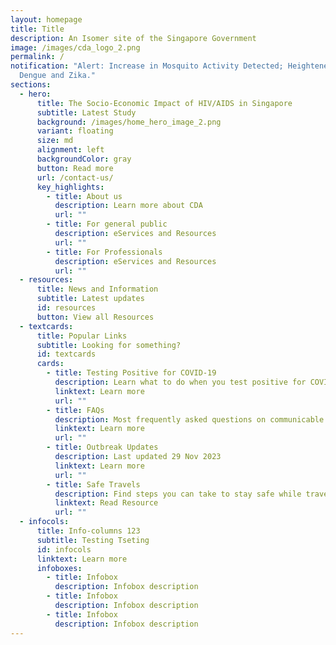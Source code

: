 ```yaml
---
layout: homepage
title: Title
description: An Isomer site of the Singapore Government
image: /images/cda_logo_2.png
permalink: /
notification: "Alert: Increase in Mosquito Activity Detected; Heightened Risk of
  Dengue and Zika."
sections:
  - hero:
      title: The Socio-Economic Impact of HIV/AIDS in Singapore
      subtitle: Latest Study
      background: /images/home_hero_image_2.png
      variant: floating
      size: md
      alignment: left
      backgroundColor: gray
      button: Read more
      url: /contact-us/
      key_highlights:
        - title: About us
          description: Learn more about CDA
          url: ""
        - title: For general public
          description: eServices and Resources
          url: ""
        - title: For Professionals
          description: eServices and Resources
          url: ""
  - resources:
      title: News and Information
      subtitle: Latest updates
      id: resources
      button: View all Resources
  - textcards:
      title: Popular Links
      subtitle: Looking for something?
      id: textcards
      cards:
        - title: Testing Positive for COVID-19
          description: Learn what to do when you test positive for COVID-19
          linktext: Learn more
          url: ""
        - title: FAQs
          description: Most frequently asked questions on communicable diseases
          linktext: Learn more
          url: ""
        - title: Outbreak Updates
          description: Last updated 29 Nov 2023
          linktext: Learn more
          url: ""
        - title: Safe Travels
          description: Find steps you can take to stay safe while travelling
          linktext: Read Resource
          url: ""
  - infocols:
      title: Info-columns 123
      subtitle: Testing Tseting
      id: infocols
      linktext: Learn more
      infoboxes:
        - title: Infobox
          description: Infobox description
        - title: Infobox
          description: Infobox description
        - title: Infobox
          description: Infobox description
---
```

